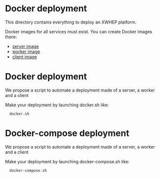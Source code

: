 Docker deployment
=================

This directory contains everything to deploy an XWHEP platform.

Docker images for all services must exist. 
You can create Docker images there:
- [server image](../server/)
- [worker image](../worker/)
- [client image](../client/)


# Docker deployment

We propose a script to automate a deployment made of a server, a worker and a client

Make your deployment by launching docker.sh like:
```
  docker.sh
```


# Docker-compose deployment

We propose a script to automate a deployment made of a server, a worker and a client

Make your deployment by launching docker-compose.sh like:
```
  docker-compose.sh
```
